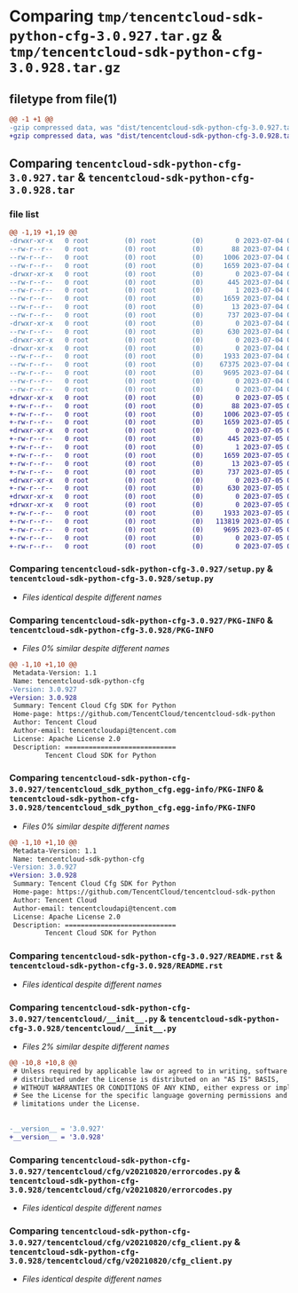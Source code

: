 # Comparing `tmp/tencentcloud-sdk-python-cfg-3.0.927.tar.gz` & `tmp/tencentcloud-sdk-python-cfg-3.0.928.tar.gz`

## filetype from file(1)

```diff
@@ -1 +1 @@
-gzip compressed data, was "dist/tencentcloud-sdk-python-cfg-3.0.927.tar", last modified: Tue Jul  4 00:17:19 2023, max compression
+gzip compressed data, was "dist/tencentcloud-sdk-python-cfg-3.0.928.tar", last modified: Wed Jul  5 00:21:27 2023, max compression
```

## Comparing `tencentcloud-sdk-python-cfg-3.0.927.tar` & `tencentcloud-sdk-python-cfg-3.0.928.tar`

### file list

```diff
@@ -1,19 +1,19 @@
-drwxr-xr-x   0 root         (0) root         (0)        0 2023-07-04 00:17:19.000000 tencentcloud-sdk-python-cfg-3.0.927/
--rw-r--r--   0 root         (0) root         (0)       88 2023-07-04 00:17:19.000000 tencentcloud-sdk-python-cfg-3.0.927/setup.cfg
--rw-r--r--   0 root         (0) root         (0)     1006 2023-07-04 00:17:19.000000 tencentcloud-sdk-python-cfg-3.0.927/setup.py
--rw-r--r--   0 root         (0) root         (0)     1659 2023-07-04 00:17:19.000000 tencentcloud-sdk-python-cfg-3.0.927/PKG-INFO
-drwxr-xr-x   0 root         (0) root         (0)        0 2023-07-04 00:17:19.000000 tencentcloud-sdk-python-cfg-3.0.927/tencentcloud_sdk_python_cfg.egg-info/
--rw-r--r--   0 root         (0) root         (0)      445 2023-07-04 00:17:19.000000 tencentcloud-sdk-python-cfg-3.0.927/tencentcloud_sdk_python_cfg.egg-info/SOURCES.txt
--rw-r--r--   0 root         (0) root         (0)        1 2023-07-04 00:17:19.000000 tencentcloud-sdk-python-cfg-3.0.927/tencentcloud_sdk_python_cfg.egg-info/dependency_links.txt
--rw-r--r--   0 root         (0) root         (0)     1659 2023-07-04 00:17:19.000000 tencentcloud-sdk-python-cfg-3.0.927/tencentcloud_sdk_python_cfg.egg-info/PKG-INFO
--rw-r--r--   0 root         (0) root         (0)       13 2023-07-04 00:17:19.000000 tencentcloud-sdk-python-cfg-3.0.927/tencentcloud_sdk_python_cfg.egg-info/top_level.txt
--rw-r--r--   0 root         (0) root         (0)      737 2023-07-04 00:17:19.000000 tencentcloud-sdk-python-cfg-3.0.927/README.rst
-drwxr-xr-x   0 root         (0) root         (0)        0 2023-07-04 00:17:19.000000 tencentcloud-sdk-python-cfg-3.0.927/tencentcloud/
--rw-r--r--   0 root         (0) root         (0)      630 2023-07-04 00:17:19.000000 tencentcloud-sdk-python-cfg-3.0.927/tencentcloud/__init__.py
-drwxr-xr-x   0 root         (0) root         (0)        0 2023-07-04 00:17:19.000000 tencentcloud-sdk-python-cfg-3.0.927/tencentcloud/cfg/
-drwxr-xr-x   0 root         (0) root         (0)        0 2023-07-04 00:17:19.000000 tencentcloud-sdk-python-cfg-3.0.927/tencentcloud/cfg/v20210820/
--rw-r--r--   0 root         (0) root         (0)     1933 2023-07-04 00:17:19.000000 tencentcloud-sdk-python-cfg-3.0.927/tencentcloud/cfg/v20210820/errorcodes.py
--rw-r--r--   0 root         (0) root         (0)    67375 2023-07-04 00:17:19.000000 tencentcloud-sdk-python-cfg-3.0.927/tencentcloud/cfg/v20210820/models.py
--rw-r--r--   0 root         (0) root         (0)     9695 2023-07-04 00:17:19.000000 tencentcloud-sdk-python-cfg-3.0.927/tencentcloud/cfg/v20210820/cfg_client.py
--rw-r--r--   0 root         (0) root         (0)        0 2023-07-04 00:17:19.000000 tencentcloud-sdk-python-cfg-3.0.927/tencentcloud/cfg/v20210820/__init__.py
--rw-r--r--   0 root         (0) root         (0)        0 2023-07-04 00:17:19.000000 tencentcloud-sdk-python-cfg-3.0.927/tencentcloud/cfg/__init__.py
+drwxr-xr-x   0 root         (0) root         (0)        0 2023-07-05 00:21:27.000000 tencentcloud-sdk-python-cfg-3.0.928/
+-rw-r--r--   0 root         (0) root         (0)       88 2023-07-05 00:21:27.000000 tencentcloud-sdk-python-cfg-3.0.928/setup.cfg
+-rw-r--r--   0 root         (0) root         (0)     1006 2023-07-05 00:21:27.000000 tencentcloud-sdk-python-cfg-3.0.928/setup.py
+-rw-r--r--   0 root         (0) root         (0)     1659 2023-07-05 00:21:27.000000 tencentcloud-sdk-python-cfg-3.0.928/PKG-INFO
+drwxr-xr-x   0 root         (0) root         (0)        0 2023-07-05 00:21:27.000000 tencentcloud-sdk-python-cfg-3.0.928/tencentcloud_sdk_python_cfg.egg-info/
+-rw-r--r--   0 root         (0) root         (0)      445 2023-07-05 00:21:27.000000 tencentcloud-sdk-python-cfg-3.0.928/tencentcloud_sdk_python_cfg.egg-info/SOURCES.txt
+-rw-r--r--   0 root         (0) root         (0)        1 2023-07-05 00:21:27.000000 tencentcloud-sdk-python-cfg-3.0.928/tencentcloud_sdk_python_cfg.egg-info/dependency_links.txt
+-rw-r--r--   0 root         (0) root         (0)     1659 2023-07-05 00:21:27.000000 tencentcloud-sdk-python-cfg-3.0.928/tencentcloud_sdk_python_cfg.egg-info/PKG-INFO
+-rw-r--r--   0 root         (0) root         (0)       13 2023-07-05 00:21:27.000000 tencentcloud-sdk-python-cfg-3.0.928/tencentcloud_sdk_python_cfg.egg-info/top_level.txt
+-rw-r--r--   0 root         (0) root         (0)      737 2023-07-05 00:21:27.000000 tencentcloud-sdk-python-cfg-3.0.928/README.rst
+drwxr-xr-x   0 root         (0) root         (0)        0 2023-07-05 00:21:27.000000 tencentcloud-sdk-python-cfg-3.0.928/tencentcloud/
+-rw-r--r--   0 root         (0) root         (0)      630 2023-07-05 00:21:27.000000 tencentcloud-sdk-python-cfg-3.0.928/tencentcloud/__init__.py
+drwxr-xr-x   0 root         (0) root         (0)        0 2023-07-05 00:21:27.000000 tencentcloud-sdk-python-cfg-3.0.928/tencentcloud/cfg/
+drwxr-xr-x   0 root         (0) root         (0)        0 2023-07-05 00:21:27.000000 tencentcloud-sdk-python-cfg-3.0.928/tencentcloud/cfg/v20210820/
+-rw-r--r--   0 root         (0) root         (0)     1933 2023-07-05 00:21:27.000000 tencentcloud-sdk-python-cfg-3.0.928/tencentcloud/cfg/v20210820/errorcodes.py
+-rw-r--r--   0 root         (0) root         (0)   113819 2023-07-05 00:21:27.000000 tencentcloud-sdk-python-cfg-3.0.928/tencentcloud/cfg/v20210820/models.py
+-rw-r--r--   0 root         (0) root         (0)     9695 2023-07-05 00:21:27.000000 tencentcloud-sdk-python-cfg-3.0.928/tencentcloud/cfg/v20210820/cfg_client.py
+-rw-r--r--   0 root         (0) root         (0)        0 2023-07-05 00:21:27.000000 tencentcloud-sdk-python-cfg-3.0.928/tencentcloud/cfg/v20210820/__init__.py
+-rw-r--r--   0 root         (0) root         (0)        0 2023-07-05 00:21:27.000000 tencentcloud-sdk-python-cfg-3.0.928/tencentcloud/cfg/__init__.py
```

### Comparing `tencentcloud-sdk-python-cfg-3.0.927/setup.py` & `tencentcloud-sdk-python-cfg-3.0.928/setup.py`

 * *Files identical despite different names*

### Comparing `tencentcloud-sdk-python-cfg-3.0.927/PKG-INFO` & `tencentcloud-sdk-python-cfg-3.0.928/PKG-INFO`

 * *Files 0% similar despite different names*

```diff
@@ -1,10 +1,10 @@
 Metadata-Version: 1.1
 Name: tencentcloud-sdk-python-cfg
-Version: 3.0.927
+Version: 3.0.928
 Summary: Tencent Cloud Cfg SDK for Python
 Home-page: https://github.com/TencentCloud/tencentcloud-sdk-python
 Author: Tencent Cloud
 Author-email: tencentcloudapi@tencent.com
 License: Apache License 2.0
 Description: ============================
         Tencent Cloud SDK for Python
```

### Comparing `tencentcloud-sdk-python-cfg-3.0.927/tencentcloud_sdk_python_cfg.egg-info/PKG-INFO` & `tencentcloud-sdk-python-cfg-3.0.928/tencentcloud_sdk_python_cfg.egg-info/PKG-INFO`

 * *Files 0% similar despite different names*

```diff
@@ -1,10 +1,10 @@
 Metadata-Version: 1.1
 Name: tencentcloud-sdk-python-cfg
-Version: 3.0.927
+Version: 3.0.928
 Summary: Tencent Cloud Cfg SDK for Python
 Home-page: https://github.com/TencentCloud/tencentcloud-sdk-python
 Author: Tencent Cloud
 Author-email: tencentcloudapi@tencent.com
 License: Apache License 2.0
 Description: ============================
         Tencent Cloud SDK for Python
```

### Comparing `tencentcloud-sdk-python-cfg-3.0.927/README.rst` & `tencentcloud-sdk-python-cfg-3.0.928/README.rst`

 * *Files identical despite different names*

### Comparing `tencentcloud-sdk-python-cfg-3.0.927/tencentcloud/__init__.py` & `tencentcloud-sdk-python-cfg-3.0.928/tencentcloud/__init__.py`

 * *Files 2% similar despite different names*

```diff
@@ -10,8 +10,8 @@
 # Unless required by applicable law or agreed to in writing, software
 # distributed under the License is distributed on an "AS IS" BASIS,
 # WITHOUT WARRANTIES OR CONDITIONS OF ANY KIND, either express or implied.
 # See the License for the specific language governing permissions and
 # limitations under the License.
 
 
-__version__ = '3.0.927'
+__version__ = '3.0.928'
```

### Comparing `tencentcloud-sdk-python-cfg-3.0.927/tencentcloud/cfg/v20210820/errorcodes.py` & `tencentcloud-sdk-python-cfg-3.0.928/tencentcloud/cfg/v20210820/errorcodes.py`

 * *Files identical despite different names*

### Comparing `tencentcloud-sdk-python-cfg-3.0.927/tencentcloud/cfg/v20210820/cfg_client.py` & `tencentcloud-sdk-python-cfg-3.0.928/tencentcloud/cfg/v20210820/cfg_client.py`

 * *Files identical despite different names*

